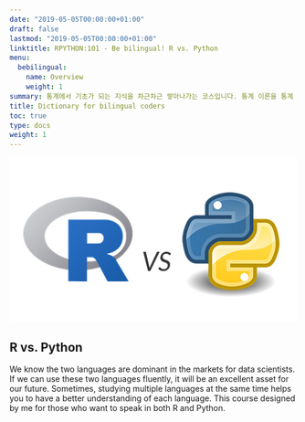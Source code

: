 ```yaml
---
date: "2019-05-05T00:00:00+01:00"
draft: false
lastmod: "2019-05-05T00:00:00+01:00"
linktitle: RPYTHON:101 - Be bilingual! R vs. Python
menu:
  bebilingual:
    name: Overview
    weight: 1
summary: 통계에서 기초가 되는 지식을 차근차근 쌓아나가는 코스입니다. 통계 이론을 통계 프로그램 중 하나인 R을 통해서 직접 느껴보는 강의입니다.
title: Dictionary for bilingual coders
toc: true
type: docs
weight: 1
---
```


![](./r-vs-python.jpg)

## R vs. Python

We know the two languages are dominant in the markets for data scientists. If we can use these two languages fluently, it will be an excellent asset for our future. Sometimes, studying multiple languages at the same time helps you to have a better understanding of each language. This course designed by me for those who want to speak in both R and Python.